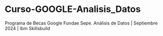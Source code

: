 # Curso-GOOGLE-Analisis_Datos
Programa de Becas Google Fundae Sepe. Análisis de Datos | Septiembre 2024 | Ibm Skillsbuild
